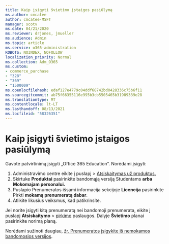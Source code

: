 ```yaml
---
title: Kaip įsigyti švietimo įstaigos pasiūlymą
ms.author: cmcatee
author: cmcatee-MSFT
manager: scotv
ms.date: 04/21/2020
ms.reviewer: drjones, jmueller
ms.audience: Admin
ms.topic: article
ms.service: o365-administration
ROBOTS: NOINDEX, NOFOLLOW
localization_priority: Normal
ms.collection: Adm_O365
ms.custom:
- commerce_purchase
- "328"
- "369"
- "1500009"
ms.openlocfilehash: edaf127e4779c04ddf68742bd0428336c75b6f11
ms.sourcegitcommit: ab75f66355116e995b3cb5505465b31989339e28
ms.translationtype: MT
ms.contentlocale: lt-LT
ms.lasthandoff: 08/13/2021
ms.locfileid: "58326351"
---
```

# <a name="how-to-purchase-an-education-offer"></a>Kaip įsigyti švietimo įstaigos pasiūlymą

Gavote patvirtinimą įsigyti „Office 365 Education“. Norėdami įsigyti:
  
1. Administravimo centre eikite į  puslapį \> [Atsiskaitymas už produktus.](https://go.microsoft.com/fwlink/p/?linkid=842054)
2. Skirtuke **Produktai** pasirinkite bandomąją versiją Studentams **arba Mokomajam personalui.**
3. Puslapio Prenumeratos išsami informacija sekcijoje **Licencija** pasirinkite Pirkti **mokamą prenumeratą dabar**.
4. Atlikite likusius veiksmus, kad patikrinsite.

Jei norite įsigyti kitą prenumeratą nei bandomoji prenumerata, eikite į puslapį **Atsiskaitymo** \> [pirkimo](https://go.microsoft.com/fwlink/p/?linkid=868433) paslaugos. Dalyje **Švietimo** planai pasirinkite norimą planą.

Norėdami sužinoti daugiau, [žr. Prenumeratos įsigykite iš nemokamos bandomosios versijos](https://docs.microsoft.com/microsoft-365/commerce/try-or-buy-microsoft-365#buy-a-subscription-from-your-free-trial).